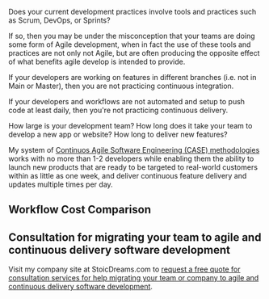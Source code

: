 <webui-data data-page-title="How Erik Gassler can help improve your teams software development productivity" data-page-subtitle=""></webui-data>

<webui-sideimage src="https://cdn.myfi.ws/v/Vecteezy/frequently-asked-questions-customer-help-how-to-user.svg">

Does your current development practices involve tools and practices such as Scrum, DevOps, or Sprints?

If so, then you may be under the misconception that your teams are doing some form of Agile development, when in fact the use of these tools and practices are not only not Agile, but are often producing the opposite effect of what benefits agile develop is intended to provide.

If your developers are working on features in different branches (i.e. not in Main or Master), then you are not practicing continuous integration.

If your developers and workflows are not automated and setup to push code at least daily, then you're not practicing continuous delivery.

</webui-sideimage>

<webui-sideimage reverse src="https://cdn.myfi.ws/v/Vecteezy/concept-illustration-of-people-frequently-asked-questions.svg">

How large is your development team? How long does it take your team to develop a new app or website? How long to deliver new features?

My system of [Continuos Agile Software Engineering (CASE) methodologies](https://www.softwarestandards.dev) works with no more than 1-2 developers while enabling them the ability to launch new products that are ready to be targeted to real-world customers within as little as one week, and deliver continuous feature delivery and updates multiple times per day.

</webui-sideimage>

## Workflow Cost Comparison

<app-static-vs-agile-comp-table></app-static-vs-agile-comp-table>

## Consultation for migrating your team to agile and continuous delivery software development

<webui-sideimage reverse src="https://cdn.myfi.ws/v/Vecteezy/company-employees-planning-task-and-brainstorming-flat.svg">

Visit my company site at StoicDreams.com to [request a free quote for consultation services for help migrating your team or company to agile and continuous delivery software development](https://www.stoicdreams.com/consultation-services-for-agile-continuous-delivery-software-development).

</webui-sideimage>
